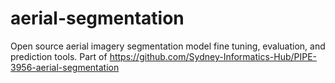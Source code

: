 # aerial-segmentation
Open source aerial imagery segmentation model fine tuning, evaluation, and prediction tools. Part of https://github.com/Sydney-Informatics-Hub/PIPE-3956-aerial-segmentation
